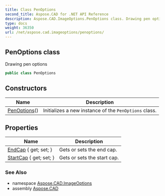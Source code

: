 ```yaml
---
title: Class PenOptions
second_title: Aspose.CAD for .NET API Reference
description: Aspose.CAD.ImageOptions.PenOptions class. Drawing pen options
type: docs
weight: 36350
url: /net/aspose.cad.imageoptions/penoptions/
---
```

## PenOptions class

Drawing pen options

```csharp
public class PenOptions
```

## Constructors

| Name | Description |
| --- | --- |
| [PenOptions](penoptions/)() | Initializes a new instance of the `PenOptions` class. |

## Properties

| Name | Description |
| --- | --- |
| [EndCap](../../aspose.cad.imageoptions/penoptions/endcap/) { get; set; } | Gets or sets the end cap. |
| [StartCap](../../aspose.cad.imageoptions/penoptions/startcap/) { get; set; } | Gets or sets the start cap. |

### See Also

* namespace [Aspose.CAD.ImageOptions](../../aspose.cad.imageoptions/)
* assembly [Aspose.CAD](../../)


